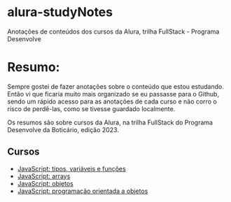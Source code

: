 # alura-studyNotes
Anotações de conteúdos dos cursos da Alura, trilha FullStack - Programa Desenvolve

# Resumo:
Sempre gostei de fazer anotações sobre o conteúdo que estou estudando. Então vi que ficaria muito mais organizado se eu passasse para o Github, sendo um rápido acesso para as anotações de cada curso e não corro o risco de perdê-las, como se tivesse guardado localmente.

Os resumos são sobre cursos da Alura, na trilha FullStack do Programa Desenvolve da Boticário, edição 2023.

## Cursos

 - [JavaScript: tipos, variáveis e funções](https://github.com/cailane-rs/alura-studyNotes/tree/master/JavaScript_tipos_variaveis_funcoes)
 - [JavaScript: arrays](https://github.com/cailane-rs/alura-studyNotes/tree/master/JavaScript_array_matriz_function_for)
 - [JavaScript: objetos](https://github.com/cailane-rs/alura-studyNotes/tree/master/JavaScript_objetos)
 - [JavaScript: programação orientada a objetos](https://github.com/cailane-rs/alura-studyNotes/tree/master/JavaScript_programacao_orienta_objetos)
 
